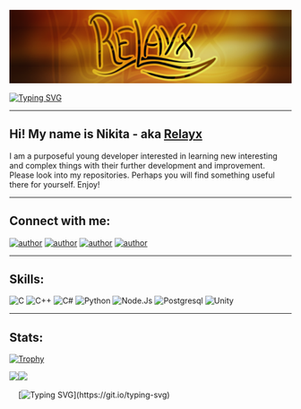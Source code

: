 ![Relayx](./images/Relayx.png)

[![Typing SVG](https://readme-typing-svg.herokuapp.com?font=Square+Peg&size=50&color=F79142&background=A7723D1A&center=true&vCenter=true&width=1000&height=80&lines=Hello+there!;Welcome+to+my+repository+>_<;I+am+glad+to+see+you+here;Just+enjoy)](https://git.io/typing-svg)

---

## Hi! My name is Nikita - aka [Relayx](https://www.youtube.com/c/Relayx)
I am a purposeful young developer interested in learning
new interesting and complex things with their further development and
improvement. Please look into my repositories. Perhaps you will find something useful there for yourself. Enjoy!

---

## Connect with me:
[![author](https://img.shields.io/badge/YouTube-FF0000?style=for-the-badge&logo=youtube&logoColor=white)](https://www.youtube.com/c/Relayx)
[![author](https://img.shields.io/badge/Gmail-D14836?style=for-the-badge&logo=gmail&logoColor=white)](https://mail.google.com/mail/?view=cm&fs=1&to=RelayxF@gmail.com)
[![author](https://img.shields.io/badge/Telegram-2CA5E0?style=for-the-badge&logo=telegram&logoColor=white)](https://t.me/Relayx)
[![author](https://img.shields.io/badge/Itch.io-FA5C5C?style=for-the-badge&logo=itch.io&logoColor=white)](https://relayx.itch.io/)

---

## Skills:

![C](https://img.shields.io/badge/C-00599C?style=for-the-badge&logo=c&logoColor=white)
![C++](https://img.shields.io/badge/C%2B%2B-00599C?style=for-the-badge&logo=c%2B%2B&logoColor=white)
![C#](https://img.shields.io/badge/C%23-239120?style=for-the-badge&logo=c-sharp&logoColor=white)
![Python](https://img.shields.io/badge/Python-14354C?style=for-the-badge&logo=python&logoColor=white)
![Node.Js](https://img.shields.io/badge/Node.js-43853D?style=for-the-badge&logo=node.js&logoColor=white)
![Postgresql](https://img.shields.io/badge/PostgreSQL-316192?style=for-the-badge&logo=postgresql&logoColor=white)
![Unity](https://img.shields.io/badge/Unity-100000?style=for-the-badge&logo=unity&logoColor=white)

---

## Stats:

[![Trophy](https://github-profile-trophy.vercel.app/?username=Relayx&theme=gruvbox&margin-w=23)](https://github.com/ryo-ma/github-profile-trophy)

<div>
  <img height="150" align="left" src="https://github-readme-stats.vercel.app/api?username=Relayx&show_icons=true&theme=gruvbox&count_private=true&include_all_commits=true" />
  <img height="150" src="https://github-readme-stats.vercel.app/api/top-langs/?username=Relayx&layout=compact&theme=gruvbox" />
</div>

[![Typing SVG](https://readme-typing-svg.herokuapp.com?font=Square+Peg&size=50&color=F79142&background=A7723D1A&center=true&vCenter=true&width=1000&height=80&lines=Stay+tuned!)](https://git.io/typing-svg)